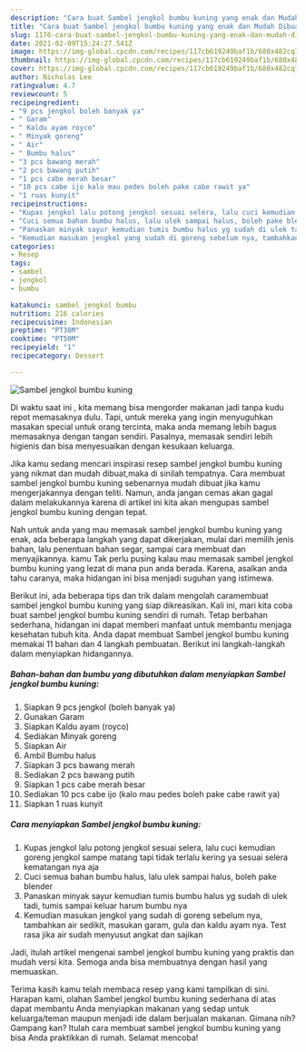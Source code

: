```yaml
---
description: "Cara buat Sambel jengkol bumbu kuning yang enak dan Mudah Dibuat"
title: "Cara buat Sambel jengkol bumbu kuning yang enak dan Mudah Dibuat"
slug: 1176-cara-buat-sambel-jengkol-bumbu-kuning-yang-enak-dan-mudah-dibuat
date: 2021-02-09T15:24:27.541Z
image: https://img-global.cpcdn.com/recipes/117cb619249baf1b/680x482cq70/sambel-jengkol-bumbu-kuning-foto-resep-utama.jpg
thumbnail: https://img-global.cpcdn.com/recipes/117cb619249baf1b/680x482cq70/sambel-jengkol-bumbu-kuning-foto-resep-utama.jpg
cover: https://img-global.cpcdn.com/recipes/117cb619249baf1b/680x482cq70/sambel-jengkol-bumbu-kuning-foto-resep-utama.jpg
author: Nicholas Lee
ratingvalue: 4.7
reviewcount: 5
recipeingredient:
- "9 pcs jengkol boleh banyak ya"
- " Garam"
- " Kaldu ayam royco"
- " Minyak goreng"
- " Air"
- " Bumbu halus"
- "3 pcs bawang merah"
- "2 pcs bawang putih"
- "1 pcs cabe merah besar"
- "10 pcs cabe ijo kalo mau pedes boleh pake cabe rawit ya"
- "1 ruas kunyit"
recipeinstructions:
- "Kupas jengkol lalu potong jengkol sesuai selera, lalu cuci kemudian goreng jengkol sampe matang tapi tidak terlalu kering ya sesuai selera kematangan nya aja"
- "Cuci semua bahan bumbu halus, lalu ulek sampai halus, boleh pake blender"
- "Panaskan minyak sayur kemudian tumis bumbu halus yg sudah di ulek tadi, tumis sampai keluar harum bumbu nya"
- "Kemudian masukan jengkol yang sudah di goreng sebelum nya, tambahkan air sedikit, masukan garam, gula dan kaldu ayam nya. Test rasa jika air sudah menyusut angkat dan sajikan"
categories:
- Resep
tags:
- sambel
- jengkol
- bumbu

katakunci: sambel jengkol bumbu 
nutrition: 216 calories
recipecuisine: Indonesian
preptime: "PT38M"
cooktime: "PT50M"
recipeyield: "1"
recipecategory: Dessert

---
```



![Sambel jengkol bumbu kuning](https://img-global.cpcdn.com/recipes/117cb619249baf1b/680x482cq70/sambel-jengkol-bumbu-kuning-foto-resep-utama.jpg)

Di waktu  saat ini , kita memang bisa mengorder makanan jadi tanpa kudu repot memasaknya dulu. Tapi, untuk mereka yang ingin menyuguhkan masakan special untuk orang tercinta, maka anda memang lebih bagus memasaknya dengan tangan sendiri. Pasalnya, memasak sendiri lebih higienis dan bisa menyesuaikan dengan kesukaan keluarga.

Jika kamu sedang mencari inspirasi resep sambel jengkol bumbu kuning yang nikmat dan mudah dibuat,maka di sinilah tempatnya. Cara membuat sambel jengkol bumbu kuning  sebenarnya mudah dibuat jika kamu mengerjakannya dengan teliti. Namun, anda jangan cemas akan gagal dalam melakukannya 
karena di artikel ini kita akan mengupas sambel jengkol bumbu kuning dengan tepat.  



Nah untuk anda yang mau memasak sambel jengkol bumbu kuning yang enak, ada beberapa langkah yang dapat dikerjakan, mulai dari memilih jenis bahan, lalu penentuan bahan segar, sampai cara membuat dan menyajikannya. kamu Tak perlu pusing kalau mau memasak sambel jengkol bumbu kuning yang lezat di mana pun anda berada. Karena, asalkan anda  tahu caranya, maka hidangan ini bisa menjadi suguhan yang istimewa.

Berikut ini, ada beberapa tips dan trik dalam mengolah caramembuat sambel jengkol bumbu kuning yang siap dikreasikan. Kali ini, mari kita coba buat sambel jengkol bumbu kuning sendiri di rumah. Tetap berbahan sederhana, hidangan ini dapat memberi manfaat untuk membantu menjaga kesehatan tubuh kita. Anda dapat membuat Sambel jengkol bumbu kuning memakai 11 bahan dan 4 langkah pembuatan. Berikut ini langkah-langkah dalam menyiapkan hidangannya.

<!--inarticleads1-->

##### Bahan-bahan dan bumbu yang dibutuhkan dalam menyiapkan Sambel jengkol bumbu kuning:

1. Siapkan 9 pcs jengkol (boleh banyak ya)
1. Gunakan  Garam
1. Siapkan  Kaldu ayam (royco)
1. Sediakan  Minyak goreng
1. Siapkan  Air
1. Ambil  Bumbu halus
1. Siapkan 3 pcs bawang merah
1. Sediakan 2 pcs bawang putih
1. Siapkan 1 pcs cabe merah besar
1. Sediakan 10 pcs cabe ijo (kalo mau pedes boleh pake cabe rawit ya)
1. Siapkan 1 ruas kunyit




<!--inarticleads2-->

##### Cara menyiapkan Sambel jengkol bumbu kuning:

1. Kupas jengkol lalu potong jengkol sesuai selera, lalu cuci kemudian goreng jengkol sampe matang tapi tidak terlalu kering ya sesuai selera kematangan nya aja
1. Cuci semua bahan bumbu halus, lalu ulek sampai halus, boleh pake blender
1. Panaskan minyak sayur kemudian tumis bumbu halus yg sudah di ulek tadi, tumis sampai keluar harum bumbu nya
1. Kemudian masukan jengkol yang sudah di goreng sebelum nya, tambahkan air sedikit, masukan garam, gula dan kaldu ayam nya. Test rasa jika air sudah menyusut angkat dan sajikan




Jadi, itulah artikel mengenai  sambel jengkol bumbu kuning  yang praktis dan mudah versi kita. Semoga anda bisa membuatnya dengan hasil yang memuaskan. 

Terima kasih kamu telah membaca resep yang kami tampilkan di sini. Harapan kami, olahan  Sambel jengkol bumbu kuning sederhana di atas dapat membantu Anda menyiapkan makanan yang sedap untuk keluarga/teman maupun menjadi ide dalam berjualan makanan. Gimana nih? Gampang kan? Itulah cara membuat sambel jengkol bumbu kuning yang bisa Anda praktikkan di rumah. Selamat mencoba!

